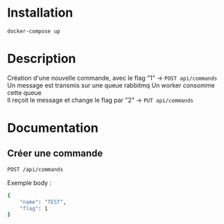 # Installation 
`docker-compose up`

# Description
Création d'une nouvelle commande, avec le flag "1" -> ``` POST api/commands ```  
Un message est transmis sur une queue rabbitmq
Un worker consomme cette queue  
Il reçoit le message et change le flag par "2" -> ``` PUT api/commands ```  

# Documentation

## Créer une commande

```sh
POST /api/commands
```

Exemple body : 
```sh
{
	"name": "TEST",
	"flag": 1
}
```